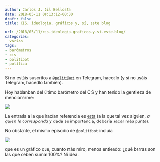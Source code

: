 ```yaml
---
author: Carlos J. Gil Bellosta
date: 2018-05-11 08:13:12+00:00
draft: false
title: CIS, ideología, gráficos y, sí, este blog

url: /2018/05/11/cis-ideologia-graficos-y-si-este-blog/
categories:
- varios
tags:
- barómetros
- cis
- politibot
- política
---
```


Si no estáis suscritos a [`@politibot`](https://politibot.io/) en Telegram, hacedlo (y si no usáis Telegram, hacedlo también).

Hoy hablanban del último barómetro del CIS y han tenido la gentileza de mencionarme:

![](/wp-uploads/2018/05/Screenshot_2018-05-10_17-26-10.png)


La entrada a la que hacían referencia es [esta](https://www.datanalytics.com/2017/05/10/es-vd-de-izquierdas-o-de-derechas/) (a la que tal vez alguien, _a quien le corresponda_ y dada su importancia, debería sacar más punta).

No obstante, el mismo episodio de `@politibot` incluía

![](/wp-uploads/2018/05/photo_2018-05-10_17-23-11.jpg)


que es un gráfico que, cuanto más miro, menos entiendo: ¿qué barras son las que deben sumar 100%? Ni idea.
